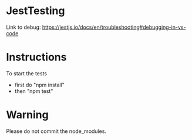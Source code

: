 # JestTesting

Link to debug: https://jestjs.io/docs/en/troubleshooting#debugging-in-vs-code

# Instructions

To start the tests 
- first do "npm install"
- then "npm test"

# Warning

Please do not commit the node_modules.

